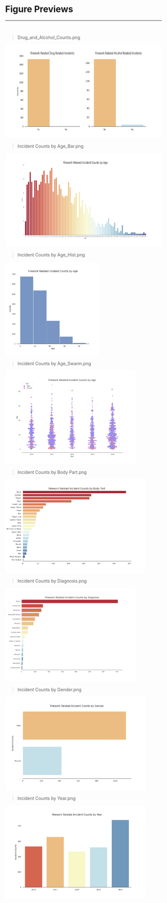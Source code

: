 

# Figure Previews
---

<br>

>Drug_and_Alcohol_Counts.png
<img src="/reports/figures/Drug_and_Alcohol_Counts.png" height="300">

<br>

>Incident Counts by Age_Bar.png
<img src="/reports/figures/Incident Counts by Age_Bar.png" height="300">

<br>

>Incident Counts by Age_Hist.png
<img src="/reports/figures/Incident Counts by Age_Hist.png" height="300">

<br>

>Incident Counts by Age_Swarm.png
<img src="/reports/figures/Incident Counts by Age_Swarm.png" height="300">

<br>

>Incident Counts by Body Part.png
<img src="/reports/figures/Incident Counts by Body Part.png" height="300">

<br>

>Incident Counts by Diagnosis.png
<img src="/reports/figures/Incident Counts by Diagnosis.png" height="300">

<br>

>Incident Counts by Gender.png
<img src="/reports/figures/Incident Counts by Gender.png" height="300">

<br>

>Incident Counts by Year.png
<img src="/reports/figures/Incident Counts by Year.png" height="300">


